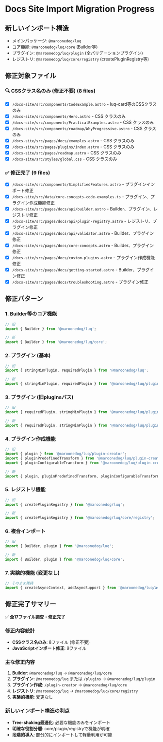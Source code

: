 # Docs Site Import Migration Progress

## 新しいインポート構造
- メインパッケージ: `@maroonedog/luq`
- コア機能: `@maroonedog/luq/core` (Builder等)
- プラグイン: `@maroonedog/luq/plugin` (全バリデーションプラグイン)
- レジストリ: `@maroonedog/luq/core/registry` (createPluginRegistry等)

## 修正対象ファイル

### 🔍 CSSクラス名のみ (修正不要) (8 files)
- [x] `/docs-site/src/components/CodeExample.astro` - luq-card等のCSSクラスのみ
- [x] `/docs-site/src/components/Hero.astro` - CSS クラスのみ  
- [x] `/docs-site/src/components/PracticalExamples.astro` - CSS クラスのみ
- [x] `/docs-site/src/components/roadmap/WhyProgressive.astro` - CSS クラスのみ
- [x] `/docs-site/src/pages/docs/examples.astro` - CSS クラスのみ
- [x] `/docs-site/src/pages/plugins/index.astro` - CSS クラスのみ  
- [x] `/docs-site/src/pages/roadmap.astro` - CSS クラスのみ
- [x] `/docs-site/src/styles/global.css` - CSS クラスのみ

### ✅ 修正完了 (9 files)
- [x] `/docs-site/src/components/SimplifiedFeatures.astro` - プラグインインポート修正
- [x] `/docs-site/src/data/core-concepts-code-examples.ts` - プラグイン、プラグイン作成機能修正
- [x] `/docs-site/src/pages/docs/api/builder.astro` - Builder、プラグイン、レジストリ修正
- [x] `/docs-site/src/pages/docs/api/plugin-registry.astro` - レジストリ、プラグイン修正
- [x] `/docs-site/src/pages/docs/api/validator.astro` - Builder、プラグイン修正
- [x] `/docs-site/src/pages/docs/core-concepts.astro` - Builder、プラグイン修正  
- [x] `/docs-site/src/pages/docs/custom-plugins.astro` - プラグイン作成機能修正
- [x] `/docs-site/src/pages/docs/getting-started.astro` - Builder、プラグイン修正
- [x] `/docs-site/src/pages/docs/troubleshooting.astro` - プラグイン修正

## 修正パターン

### 1. Builder等のコア機能
```typescript
// 旧
import { Builder } from '@maroonedog/luq';

// 新
import { Builder } from '@maroonedog/luq/core';
```

### 2. プラグイン (基本)
```typescript
// 旧
import { stringMinPlugin, requiredPlugin } from '@maroonedog/luq';

// 新
import { stringMinPlugin, requiredPlugin } from '@maroonedog/luq/plugin';
```

### 3. プラグイン (旧pluginsパス)
```typescript
// 旧
import { requiredPlugin, stringMinPlugin } from '@maroonedog/luq/plugins';

// 新
import { requiredPlugin, stringMinPlugin } from '@maroonedog/luq/plugin';
```

### 4. プラグイン作成機能
```typescript
// 旧
import { plugin } from '@maroonedog/luq/plugin-creator';
import { pluginPredefinedTransform } from '@maroonedog/luq/plugin-creator';
import { pluginConfigurableTransform } from '@maroonedog/luq/plugin-creator';

// 新
import { plugin, pluginPredefinedTransform, pluginConfigurableTransform } from '@maroonedog/luq/core';
```

### 5. レジストリ機能
```typescript
// 旧
import { createPluginRegistry } from '@maroonedog/luq';

// 新
import { createPluginRegistry } from '@maroonedog/luq/core/registry';
```

### 6. 複合インポート
```typescript
// 旧
import { Builder, plugin } from '@maroonedog/luq';

// 新
import { Builder, plugin } from '@maroonedog/luq/core';
```

### 7. 実験的機能 (変更なし)
```typescript
// そのまま維持
import { createAsyncContext, addAsyncSupport } from '@maroonedog/luq/async.experimental';
```

## 修正完了サマリー

✅ **全17ファイル調査・修正完了**

### 修正内容統計
- **CSSクラス名のみ**: 8ファイル (修正不要)
- **JavaScriptインポート修正**: 9ファイル

### 主な修正内容
1. **Builder**: `@maroonedog/luq` → `@maroonedog/luq/core`
2. **プラグイン**: `@maroonedog/luq` または `/plugins` → `@maroonedog/luq/plugin`  
3. **プラグイン作成**: `/plugin-creator` → `@maroonedog/luq/core`
4. **レジストリ**: `@maroonedog/luq` → `@maroonedog/luq/core/registry`
5. **実験的機能**: 変更なし

### 新しいインポート構造の利点
- **Tree-shaking最適化**: 必要な機能のみをインポート
- **明確な役割分離**: core/plugin/registryで機能が明確
- **段階的導入**: 部分的にインポートして軽量利用が可能
